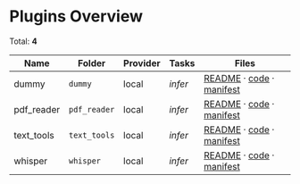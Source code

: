 # Plugins Overview

Total: **4**

| Name | Folder | Provider | Tasks | Files |
|------|--------|----------|-------|-------|
| dummy | `dummy` | local | _infer_ | [README](app/plugins/dummy/README.md) · [code](app/plugins/dummy/plugin.py) · [manifest](app/plugins/dummy/manifest.json) |
| pdf_reader | `pdf_reader` | local | _infer_ | [README](app/plugins/pdf_reader/README.md) · [code](app/plugins/pdf_reader/plugin.py) · [manifest](app/plugins/pdf_reader/manifest.json) |
| text_tools | `text_tools` | local | _infer_ | [README](app/plugins/text_tools/README.md) · [code](app/plugins/text_tools/plugin.py) · [manifest](app/plugins/text_tools/manifest.json) |
| whisper | `whisper` | local | _infer_ | [README](app/plugins/whisper/README.md) · [code](app/plugins/whisper/plugin.py) · [manifest](app/plugins/whisper/manifest.json) |
